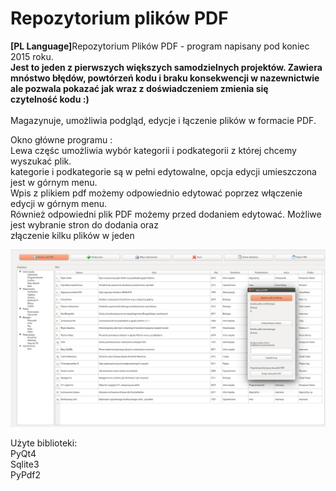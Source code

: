 # Repozytorium plików PDF
<b>[PL Language]</b>Repozytorium Plików PDF - program napisany pod koniec 2015 roku. <br>
<b>Jest to jeden z pierwszych większych samodzielnych projektów. Zawiera mnóstwo błędów, powtórzeń kodu i braku konsekwencji w nazewnictwie ale pozwala pokazać jak wraz z doświadczeniem zmienia się czytelność kodu :)<br></b>
<br>Magazynuje, umożliwia podgląd, edycje i łączenie plików w formacie PDF. 

Okno główne programu :<br>
 Lewa częśc umożliwia wybór kategorii i podkategorii z której chcemy wyszukać plik.<br>
  kategorie i podkategorie są w pełni edytowalne, opcja edycji umieszczona jest w górnym menu.<br>
Wpis z plikiem pdf możemy odpowiednio edytować poprzez włączenie edycji w górnym menu.<br>
Również odpowiedni plik PDF możemy przed dodaniem edytować. Możliwe jest wybranie stron do dodania oraz<br>
złączenie kilku plików w jeden
<br>

![alt text](https://github.com/PatrykOlewniak/Repozytorium/blob/master/example.png?raw=true)


Użyte biblioteki:<br>
PyQt4<br>
Sqlite3<br>
PyPdf2<br>



